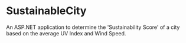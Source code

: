 # SustainableCity
An ASP.NET application to determine the 'Sustainability Score' of a city based on the average UV Index and Wind Speed.
